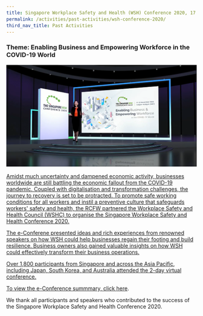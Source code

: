 ```yaml
---
title: Singapore Workplace Safety and Health (WSH) Conference 2020, 17 - 18 Nov 2020 
permalink: /activities/past-activities/wsh-conference-2020/
third_nav_title: Past Activities
---
```

### Theme: Enabling Business and Empowering Workforce in the COVID-19 World

![Watch the highlights video here](/images/wsh-conference-2020.png)<a href="https://fb.watch/4eOkSHREJD/">

Amidst much uncertainty and dampened economic activity, businesses worldwide are still battling the economic fallout from the COVID-19 pandemic. Coupled with digitalisation and transformation challenges, the journey to recovery is set to be protracted. To promote safe working conditions for all workers and instil a preventive culture that safeguards workers' safety and health, the RCFW partnered the Workplace Safety and Health Council (WSHC) to organise the Singapore Workplace Safety and Health Conference 2020. 

The e-Conferene presented ideas and rich experiences from renowned speakers on how WSH could help businesses regain their footing and build resilience. Business owners also gained valuable insights on how WSH could effectively transform their business operations. 

Over 1,800 participants from Singapore and across the Asia Pacific, including Japan, South Korea, and Australia attended the 2-day virtual conference. 

<p>To view the e-Conference summmary, click <a href="https://www.tal.sg/wshc/Events/Conference/2020/The-Singapore-WSH-Conference-2020#/">here</a>.</p>

We thank all participants and speakers who contributed to the success of the Singapore Workplace Safety and Health Conference 2020. 
